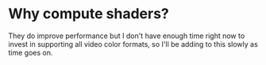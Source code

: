 # Why compute shaders?

They do improve performance but I don't have enough time right now to invest in supporting all video color formats, so I'll be adding to this slowly as time goes on.
